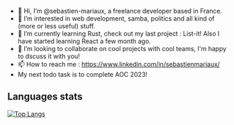 - 👋 Hi, I’m @sebastien-mariaux, a freelance developer based in France.
- 👀 I’m interested in web development, samba, politics and all kind of (more or less useful) stuff. 
- 🌱 I’m currently learning Rust, check out my last project : List-it! Also I have started learning React a few month ago.
- 💞️ I’m looking to collaborate on cool projects with cool teams, I'm happy to dscuss it with you!
- 📫 How to reach me : https://www.linkedin.com/in/sebastienmariaux/
- My next todo task is to complete AOC 2023!

<!---
sebastien-mariaux/sebastien-mariaux is a ✨ special ✨ repository because its `README.md` (this file) appears on your GitHub profile.
You can click the Preview link to take a look at your changes.
--->

## Languages stats
[![Top Langs](https://github-readme-stats.vercel.app/api/top-langs/?username=sebastien-mariaux)](https://github.com/sebastien-mariaux/github-readme-stats)
